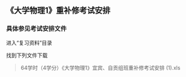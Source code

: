 ## 《大学物理1》重补修考试安排

### 具体参见考试安排文件

进入“复习资料”目录

找到下列文件下载

> 64学时（4学分）《大学物理1》宜宾、自贡组班重补修考试安排 (1).xls







